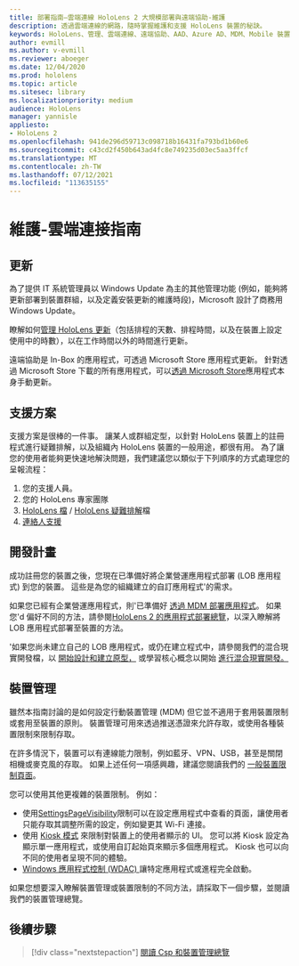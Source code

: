 ```yaml
---
title: 部署指南–雲端連線 HoloLens 2 大規模部署與遠端協助-維護
description: 透過雲端連線的網路，隨時掌握維護和支援 HoloLens 裝置的秘訣。
keywords: HoloLens、管理、雲端連線、遠端協助、AAD、Azure AD、MDM、Mobile 裝置管理
author: evmill
ms.author: v-evmill
ms.reviewer: aboeger
ms.date: 12/04/2020
ms.prod: hololens
ms.topic: article
ms.sitesec: library
ms.localizationpriority: medium
audience: HoloLens
manager: yannisle
appliesto:
- HoloLens 2
ms.openlocfilehash: 941de296d59713c098718b16431fa793bd1b60e6
ms.sourcegitcommit: c43cd2f450b643ad4fc8e749235d03ec5aa3ffcf
ms.translationtype: MT
ms.contentlocale: zh-TW
ms.lasthandoff: 07/12/2021
ms.locfileid: "113635155"
---
```

# <a name="maintain---cloud-connected-guide"></a>維護-雲端連接指南

## <a name="updates"></a>更新

為了提供 IT 系統管理員以 Windows Update 為主的其他管理功能 (例如，能夠將更新部署到裝置群組，以及定義安裝更新的維護時段)，Microsoft 設計了商務用 Windows Update。

瞭解如何[管理 HoloLens 更新](/hololens/hololens-updates)（包括排程的天數、排程時間，以及在裝置上設定使用中的時數），以在工作時間以外的時間進行更新。

遠端協助是 In-Box 的應用程式，可透過 Microsoft Store 應用程式更新。 針對透過 Microsoft Store 下載的所有應用程式，可以[透過 Microsoft Store](/hololens/holographic-store-apps#update-apps)應用程式本身手動更新。

## <a name="support-plan"></a>支援方案

支援方案是很棒的一件事。 讓某人或群組定型，以針對 HoloLens 裝置上的註冊程式進行疑難排解，以及組織內 HoloLens 裝置的一般用途，都很有用。 為了讓您的使用者能夠更快速地解決問題，我們建議您以類似于下列順序的方式處理您的呈報流程：

1. 您的支援人員。
2. 您的 HoloLens 專家團隊
3. [HoloLens 檔](/hololens/)  / [HoloLens 疑難排解](/hololens/hololens-troubleshooting)檔
4. [連絡人支援](https://support.serviceshub.microsoft.com/supportforbusiness/create?sapId=e9391227-fa6d-927b-0fff-f96288631b8f)

## <a name="development-plan"></a>開發計畫

成功註冊您的裝置之後，您現在已準備好將企業營運應用程式部署 (LOB 應用程式) 到您的裝置。 這些是為您的組織建立的自訂應用程式&#39;的需求。

如果您已經有企業營運應用程式，則&#39;已準備好 [透過 MDM 部署應用程式](/hololens/app-deploy-intune)。 如果您&#39;d 偏好不同的方法，請參閱[HoloLens 2 的應用程式部署總覽](/hololens/app-deploy-overview)，以深入瞭解將 LOB 應用程式部署至裝置的方法。

&#39;如果您尚未建立自己的 LOB 應用程式，或仍在建立程式中，請參閱我們的混合現實開發檔，以 [開始設計和建立原型，](/windows/mixed-reality/design/design) 或學習核心概念以開始 [進行混合現實開發。](/windows/mixed-reality/discover/get-started-with-mr)

## <a name="device-management"></a>裝置管理 

雖然本指南討論的是如何設定行動裝置管理 (MDM) 但它並不適用于套用裝置限制或套用至裝置的原則。 裝置管理可用來透過推送憑證來允許存取，或使用各種裝置限制來限制存取。 

在許多情況下，裝置可以有連線能力限制，例如藍牙、VPN、USB，甚至是關閉相機或麥克風的存取。 如果上述任何一項感興趣，建議您閱讀我們的 [一般裝置限制頁面](hololens-common-device-restrictions.md)。

您可以使用其他更複雜的裝置限制。 例如：

- 使用[SettingsPageVisibility](settings-uri-list.md)限制可以在設定應用程式中查看的頁面，讓使用者只能存取其調整所需的設定，例如變更其 Wi-Fi 連接。
- 使用 [Kiosk 模式](hololens-kiosk.md) 來限制對裝置上的使用者顯示的 UI。 您可以將 Kiosk 設定為顯示單一應用程式，或使用自訂起始頁來顯示多個應用程式。 Kiosk 也可以向不同的使用者呈現不同的體驗。  
- [Windows 應用程式控制 (WDAC) ](windows-defender-application-control-wdac.md)讓特定應用程式或進程完全啟動。

如果您想要深入瞭解裝置管理或裝置限制的不同方法，請採取下一個步驟，並閱讀我們的裝置管理總覽。

## <a name="next-step"></a>後續步驟

> [!div class="nextstepaction"]
> [閱讀 Csp 和裝置管理總覽](hololens-csp-policy-overview.md)